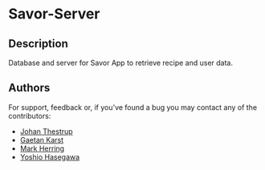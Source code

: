 # Savor-Server

## Description

Database and server for Savor App to retrieve recipe and user data.

## Authors

For support, feedback or, if you've found a bug you may contact any of the contributors:

- [Johan Thestrup](https://github.com/JohanThestrup)
- [Gaetan Karst](https://github.com/GaetanKarst)
- [Mark Herring](https://github.com/Worldonawire)
- [Yoshio Hasegawa](https://github.com/yoshiohasegawa)
